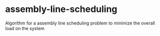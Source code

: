 # assembly-line-scheduling
Algorithm for a assembly line scheduling problem to minimize the overall load on the system
